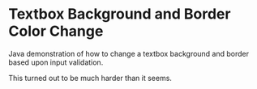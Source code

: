 # Textbox Background and Border Color Change

Java demonstration of how to change a textbox background and border based upon input validation.

This turned out to be much harder than it seems.
